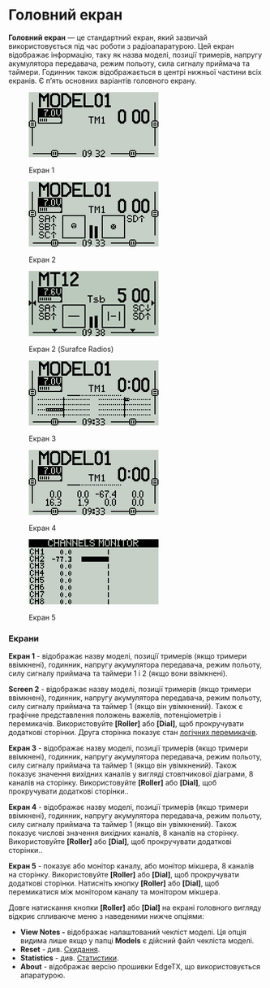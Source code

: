 # Головний екран

**Головний екран** — це стандартний екран, який зазвичай використовується під час роботи з радіоапаратурою. Цей екран відображає інформацію, таку як назва моделі, позиції тримерів, напругу акумулятора передавача, режим польоту, сила сигналу приймача та таймери. Годинник також відображається в центрі нижньої частини всіх екранів. Є п’ять основних варіантів головного екрану.

<div>

<figure><img src="../../.gitbook/assets/bwview1.png" alt=""><figcaption><p>Екран 1</p></figcaption></figure>

 

<figure><img src="../../.gitbook/assets/bwview2.png" alt=""><figcaption><p>Екран 2</p></figcaption></figure>

 

<figure><img src="../../.gitbook/assets/BWScreen6 (1).png" alt=""><figcaption><p>Екран 2 (Surafce Radios)</p></figcaption></figure>

</div>

<div>

<figure><img src="../../.gitbook/assets/bwview3.png" alt=""><figcaption><p>Екран 3</p></figcaption></figure>

 

<figure><img src="../../.gitbook/assets/bwview4.png" alt=""><figcaption><p>Екран 4</p></figcaption></figure>

 

<figure><img src="../../.gitbook/assets/bwview5.png" alt=""><figcaption><p>Екран 5</p></figcaption></figure>

</div>

### Екрани

**Екран 1** - відображає назву моделі, позиції тримерів (якщо тримери ввімкнені), годинник, напругу акумулятора передавача, режим польоту, силу сигналу приймача та таймери 1 і 2 (якщо вони ввімкнені).

**Screen 2** - відображає назву моделі, позиції тримерів (якщо тримери ввімкнені), годинник, напругу акумулятора передавача, режим польоту, силу сигналу приймача та таймер 1 (якщо він увімкнений). Також є графічне представлення положень важелів, потенціометрів і перемикачів. Використовуйте **\[Roller]** або **\[Dial]**, щоб прокручувати додаткові сторінки. Друга сторінка показує стан [логічних перемикачів](../model-select/logical-switches.md).

**Екран 3** - відображає назву моделі, позиції тримерів (якщо тримери ввімкнені), годинник, напругу акумулятора передавача, режим польоту, силу сигналу приймача та таймер 1 (якщо він увімкнений). Також показує значення вихідних каналів у вигляді стовпчикової діаграми, 8 каналів на сторінку. Використовуйте **\[Roller]** або **\[Dial]**, щоб прокручувати додаткові сторінки..

**Екран 4** - відображає назву моделі, позиції тримерів (якщо тримери ввімкнені), годинник, напругу акумулятора передавача, режим польоту, силу сигналу приймача та таймер 1 (якщо він увімкнений). Також показує числові значення вихідних каналів, 8 каналів на сторінку. Використовуйте **\[Roller]** або **\[Dial]**, щоб прокручувати додаткові сторінки..

**Екран 5** - показує або монітор каналу, або монітор мікшера, 8 каналів на сторінку. Використовуйте **\[Roller]** або **\[Dial]**, щоб прокручувати додаткові сторінки. Натисніть кнопку **\[Roller]** або **\[Dial]**, щоб перемикатися між монітором каналу та монітором мікшера.

Довге натискання кнопки **\[Roller]** або **\[Dial]** на екрані головного вигляду відкриє спливаюче меню з наведеними нижче опціями:

* **View Notes -** відображає налаштований чекліст моделі. Ця опція видима лише якщо у папці **Models** є дійсний файл чекліста моделі.
* **Reset** - див. [Скидання](reset.md).
* **Statistics** - див. [Статистики](statistics.md).
* **About** - відображає версію прошивки EdgeTX, що використовується апаратурою.

